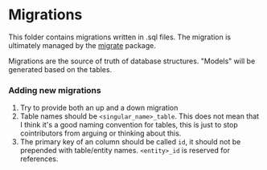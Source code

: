 # Migrations

This folder contains migrations written in .sql files. The migration is ultimately managed by the [migrate](https://pkg.go.dev/github.com/golang-migrate/migrate/v4@v4.16.2) package.


Migrations are the source of truth of database structures. "Models" will be generated based on the tables.

### Adding new migrations
1. Try to provide both an up and a down migration
1. Table names should be `<singular_name>_table`. This does not mean that I think it's a good naming convention for tables, this is just to stop cointributors from arguing or thinking about this.
1. The primary key of an column should be called `id`, it should not be prepended with table/entity names. `<entity>_id` is reserved for references.

